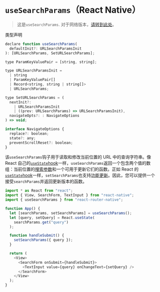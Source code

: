 # `useSearchParams`（React Native）

> 这是`useSearchParams`. 对于网络版本，[请转到此处](https://reactrouter.com/en/main/hooks/use-search-params)。

类型声明

```javascript
declare function useSearchParams(
  defaultInit?: URLSearchParamsInit
): [URLSearchParams, SetURLSearchParams];

type ParamKeyValuePair = [string, string];

type URLSearchParamsInit =
  | string
  | ParamKeyValuePair[]
  | Record<string, string | string[]>
  | URLSearchParams;

type SetURLSearchParams = (
  nextInit?:
    | URLSearchParamsInit
    | ((prev: URLSearchParams) => URLSearchParamsInit),
  navigateOpts?: : NavigateOptions
) => void;

interface NavigateOptions {
  replace?: boolean;
  state?: any;
  preventScrollReset?: boolean;
}
```

该`useSearchParams`钩子用于读取和修改当前位置的 URL 中的查询字符串。像 React 自己的[`useState`hook](https://reactjs.org/docs/hooks-reference.html#usestate)一样，`useSearchParams`返回一个包含两个值的数组：当前位置的[搜索参数](https://developer.mozilla.org/en-US/docs/Web/API/URL/searchParams)和一个可用于更新它们的函数。正如 React 的[`useState`hook](https://reactjs.org/docs/hooks-reference.html#usestate)一样，`setSearchParams`也支持[功能更新](https://reactjs.org/docs/hooks-reference.html#functional-updates)。因此，您可以提供一个接受`searchParams`并返回更新版本的函数。

```javascript
import * as React from "react";
import { View, SearchForm, TextInput } from "react-native";
import { useSearchParams } from "react-router-native";

function App() {
  let [searchParams, setSearchParams] = useSearchParams();
  let [query, setQuery] = React.useState(
    searchParams.get("query")
  );

  function handleSubmit() {
    setSearchParams({ query });
  }

  return (
    <View>
      <SearchForm onSubmit={handleSubmit}>
        <TextInput value={query} onChangeText={setQuery} />
      </SearchForm>
    </View>
  );
}
```